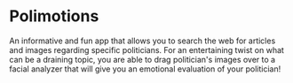 # Polimotions
An informative and fun app that allows you to search the web for articles and images regarding specific politicians.  For an entertaining twist on what can be a draining topic, you are able to drag politician's images over to a facial analyzer that will give you an emotional evaluation of your politician!
